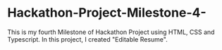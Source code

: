# Hackathon-Project-Milestone-4-
This is my fourth Milestone of Hackathon Project using HTML, CSS and Typescript. In this project, I created "Editable Resume".
